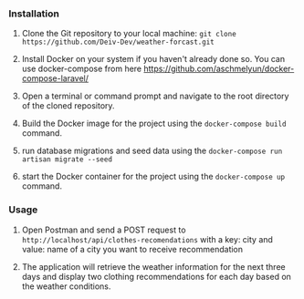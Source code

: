 <h3>Installation</h3>

1. Clone the Git repository to your local machine:
`git clone https://github.com/Deiv-Dev/weather-forcast.git`

2. Install Docker on your system if you haven't already done so. 
You can use docker-compose from here https://github.com/aschmelyun/docker-compose-laravel/

3. Open a terminal or command prompt and navigate to the root directory of the cloned repository.

4. Build the Docker image for the project using the `docker-compose build` command.

5. run database migrations and seed data using the `docker-compose run artisan migrate --seed`

6. start the Docker container for the project using the `docker-compose up` command.

<h3>Usage</h3>

1. Open Postman and send a POST request to `http://localhost/api/clothes-recomendations` with a 
key: city and value: name of a city you want to receive recommendation

2. The application will retrieve the weather information for the next three days and display two clothing recommendations for each day based on the weather conditions.
